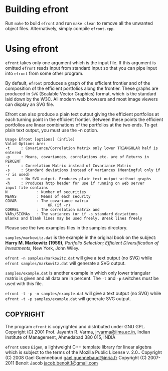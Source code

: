 Building efront
===============

Run `make` to build `efront` and run `make clean` to remove all the unwanted object files. Alternatively, simply compile `efront.cpp`.

Using efront
============

`efront` takes only one argument which is the input file. If this argument is omitted `efront` reads input from standard input so that you can pipe input into `efront` from some other program.

By default, `efront` produces a graph of the efficient frontier and of the composition of the efficient portfolios along the frontier. These graphs are produced in `SVG` (Scalable Vector Graphics) format, which is the standard laid down by the W3C. All modern web browsers and most image viewers can display an SVG file.

Efront can also produce a plain text output giving the efficient portfolios at each turning point in the efficient frontier. Between these points the efficient portfolios are linear combinations of the portfolios at the two ends. To get plain text output, you must use the -n option.

    Usage Efront [options] (infile)
    Valid Options Are:
    -t     : Covariance/Correlation Matrix only lower TRIANGULAR half is entered
    -p     : Means, covariances, correlations etc. are of Returns in PERCENT
    -r     : Correlation Matrix instead of Covariance Matrix
    -s     : Standard deviations instead of variances (Meaningful only if -r is used)
    -n     : No SVG output. Produces plain text output without graphs
    -h     : Produces http header for use if running on web server
    input file contains
    N             : Number of securities
    MEANS         : Means of each security
    COVAR         : The covariance matrix
                       OR (if -r)
    CORREL        : The correlation matrix and
    VARs/SIGMAs   : The variances (or if -s standard deviations
    Blanks and blank lines may be used freely. Break lines freely

Please see the two examples files in the samples directory.

`samples/markowitz.dat` is the example in the original book on the subject: **Harry M. Markowitz (1959),** *Portfolio Selection; Efficient Diversification of Investments,* New York, John Wiley.

`efront -n samples/markowitz.dat` will give a text output (no SVG) while `efront samples/markowitz.dat` will generate a SVG output.

`samples/example.dat` is another example in which only lower triangular matrix is given and all data are in percent. The `-t` and `-p` switches must be used with this file.

`efront -t -p -n samples/example.dat` will give a text output (no SVG) while `efront -t -p samples/example.dat` will generate SVG output.

COPYRIGHT
---------

The program `efront` is copyrighted and distributed under GNU GPL. Copyright (C) 2001 Prof. Jayanth R. Varma, jrvarma@iima.ac.in, Indian Institute of Management, Ahmedabad 380 015, INDIA

`efront` uses `Eigen`, a lightweight C++ template library for linear algebra which is subject to the terms of the Mozilla Public License v. 2.0..  Copyright (C) 2008 Gael Guennebaud <gael.guennebaud@inria.fr> Copyright (C) 2007-2011 Benoit Jacob <jacob.benoit.1@gmail.com>


